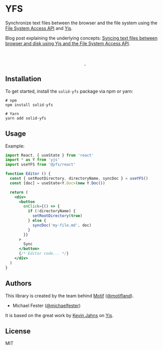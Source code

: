 # YFS

Synchronize text files between the browser and the file system using the
[File System Access API](https://developer.mozilla.org/en-US/docs/Web/API/File_System_Access_API)
and [Yjs](https://yjs.dev/).


Blog post explaining the underlying concepts: [Syncing text files between browser and disk using Yjs and the File System Access API](https://motif.land/blog/syncing-text-files-using-yjs-and-the-file-system-access-api).

<br />
<p align="center">
  <a aria-label="NPM version" href="https://www.npmjs.com/package/@yfs/react">
    <img alt="" src="https://badgen.net/npm/v/@yfs/react">
  </a>
  <a aria-label="License" href="https://github.com/motifland/yfs/blob/main/LICENSE">
    <img alt="" src="https://badgen.net/npm/license/@yfs/react">
  </a>
</p>

## Installation

To get started, install the `solid-yfs` package via npm or yarn:

```shell
# npm
npm install solid-yfs

# Yarn
yarn add solid-yfs
```

## Usage

Example:

<!-- prettier-ignore -->
```jsx
import React, { useState } from 'react'
import * as Y from 'yjs'
import useYFS from '@yfs/react'

function Editor () {
  const { setRootDirectory, directoryName, syncDoc } = useYFS()
  const [doc] = useState<Y.Doc>(new Y.Doc())

  return (
    <div>
      <button
        onClick={() => {
          if (!directoryName) {
            setRootDirectory(true)
          } else {
            syncDoc('my-file.md', doc)
          }
        }}
      >
        Sync
      </button>
      {/* Editor code... */}
    </div>
  )
}
```

## Authors

This library is created by the team behind [Motif](https://motif.land)
([@motifland](https://twitter.com/motifland)).

- Michael Fester ([@michaelfester](https://twitter.com/michaelfester))

It is based on the great work by [Kevin Jahns](https://twitter.com/kevin_jahns)
on [Yjs](https://yjs.dev/).

## License

MIT
